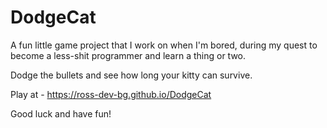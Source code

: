 # DodgeCat
A fun little game project that I work on when I'm bored, during my quest to become a less-shit programmer and learn a thing or two.

Dodge the bullets and see how long your kitty can survive.

Play at - https://ross-dev-bg.github.io/DodgeCat

Good luck and have fun!
